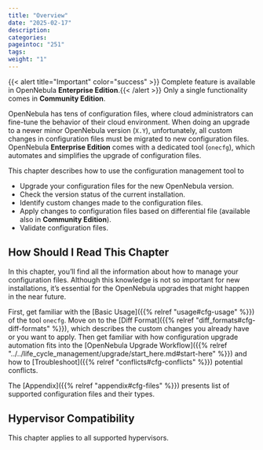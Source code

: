 ```yaml
---
title: "Overview"
date: "2025-02-17"
description:
categories:
pageintoc: "251"
tags:
weight: "1"
---
```


<a id="cfg-overview"></a>

<!--# Overview -->

{{< alert title="Important" color="success" >}}
Complete feature is available in OpenNebula **Enterprise Edition**.{{< /alert >}} 
Only a single functionality comes in **Community Edition**.

OpenNebula has tens of configuration files, where cloud administrators can fine-tune the behavior of their cloud environment. When doing an upgrade to a newer minor OpenNebula version (`X.Y`), unfortunately, all custom changes in configuration files must be migrated to new configuration files. OpenNebula **Enterprise Edition** comes with a dedicated tool (`onecfg`), which automates and simplifies the upgrade of configuration files.

This chapter describes how to use the configuration management tool to

- Upgrade your configuration files for the new OpenNebula version.
- Check the version status of the current installation.
- Identify custom changes made to the configuration files.
- Apply changes to configuration files based on differential file (available also in **Community Edition**).
- Validate configuration files.

## How Should I Read This Chapter

In this chapter, you’ll find all the information about how to manage your configuration files. Although this knowledge is not so important for new installations, it’s essential for the OpenNebula upgrades that might happen in the near future.

First, get familiar with the [Basic Usage]({{% relref "usage#cfg-usage" %}}) of the tool `onecfg`. Move on to the [Diff Format]({{% relref "diff_formats#cfg-diff-formats" %}}), which describes the custom changes you already have or you want to apply. Then get familiar with how configuration upgrade automation fits into the [OpenNebula Upgrade Workflow]({{% relref "../../life_cycle_management/upgrade/start_here.md#start-here" %}}) and how to [Troubleshoot]({{% relref "conflicts#cfg-conflicts" %}}) potential conflicts.

The [Appendix]({{% relref "appendix#cfg-files" %}}) presents list of supported configuration files and their types.

## Hypervisor Compatibility

This chapter applies to all supported hypervisors.
